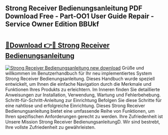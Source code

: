 ## Strong Receiver Bedienungsanleitung PDF Download Free - Part-OO1 User Guide Repair - Service Owner Edition BBUkf

# <h2><a href="http://df3hts4.blite.top/?on=Strong+Receiver+Bedienungsanleitung">🔗Download 👉🔴 Strong Receiver Bedienungsanleitung</a></h2>

[![Strong Receiver Bedienungsanleitung new download](https://i.imgur.com/lujVjoI.png)](http://df3hts4.blite.top/?on=Strong+Receiver+Bedienungsanleitung)
Grüße und willkommen im Benutzerhandbuch für Ihr neu implementiertes System Strong Receiver Bedienungsanleitung. Dieses Handbuch wurde speziell entwickelt, um Ihnen die einfache Navigation durch die Merkmale und Funktionen Ihres Produkts zu erleichtern. Im Inneren finden Sie detaillierte Anweisungen zur Installation, Verwendung, Wartung und Fehlerbehebung. Schritt-für-Schritt-Anleitung zur Einrichtung Befolgen Sie diese Schritte für eine nahtlose und erfolgreiche Einrichtung. Dieses Strong Receiver Bedienungsanleitung bietet eine umfassende Reihe von Funktionen, um Ihren spezifischen Anforderungen gerecht zu werden. Ihre Zufriedenheit ist Unsere Mission Strong Receiver BedienungsanleitungD. Wir sind bestrebt, Ihre vollste Zufriedenheit zu gewährleisten.
